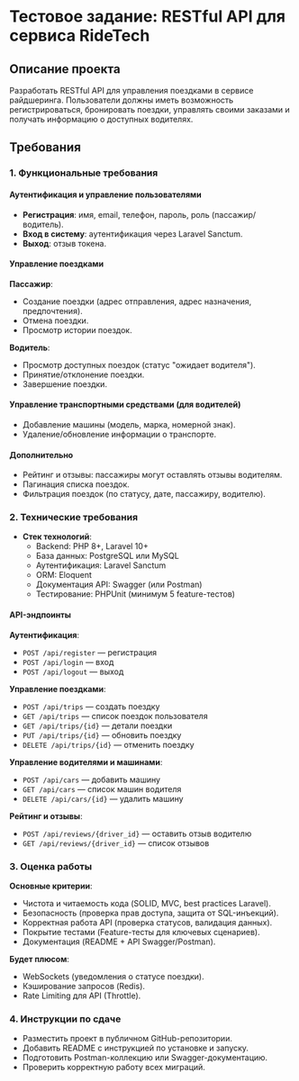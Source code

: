 # Тестовое задание: RESTful API для сервиса RideTech

## Описание проекта
Разработать RESTful API для управления поездками в сервисе райдшеринга. Пользователи должны иметь возможность регистрироваться, бронировать поездки, управлять своими заказами и получать информацию о доступных водителях.

## Требования

### 1. Функциональные требования

#### Аутентификация и управление пользователями
- **Регистрация**: имя, email, телефон, пароль, роль (пассажир/водитель).
- **Вход в систему**: аутентификация через Laravel Sanctum.
- **Выход**: отзыв токена.

#### Управление поездками
**Пассажир**:
- Создание поездки (адрес отправления, адрес назначения, предпочтения).
- Отмена поездки.
- Просмотр истории поездок.

**Водитель**:
- Просмотр доступных поездок (статус "ожидает водителя").
- Принятие/отклонение поездки.
- Завершение поездки.

#### Управление транспортными средствами (для водителей)
- Добавление машины (модель, марка, номерной знак).
- Удаление/обновление информации о транспорте.

#### Дополнительно
- Рейтинг и отзывы: пассажиры могут оставлять отзывы водителям.
- Пагинация списка поездок.
- Фильтрация поездок (по статусу, дате, пассажиру, водителю).

### 2. Технические требования
- **Стек технологий**:
    - Backend: PHP 8+, Laravel 10+
    - База данных: PostgreSQL или MySQL
    - Аутентификация: Laravel Sanctum
    - ORM: Eloquent
    - Документация API: Swagger (или Postman)
    - Тестирование: PHPUnit (минимум 5 feature-тестов)

#### API-эндпоинты
**Аутентификация**:
- `POST /api/register` — регистрация
- `POST /api/login` — вход
- `POST /api/logout` — выход

**Управление поездками**:
- `POST /api/trips` — создать поездку
- `GET /api/trips` — список поездок пользователя
- `GET /api/trips/{id}` — детали поездки
- `PUT /api/trips/{id}` — обновить поездку
- `DELETE /api/trips/{id}` — отменить поездку

**Управление водителями и машинами**:
- `POST /api/cars` — добавить машину
- `GET /api/cars` — список машин водителя
- `DELETE /api/cars/{id}` — удалить машину

**Рейтинг и отзывы**:
- `POST /api/reviews/{driver_id}` — оставить отзыв водителю
- `GET /api/reviews/{driver_id}` — список отзывов

### 3. Оценка работы
**Основные критерии**:
- Чистота и читаемость кода (SOLID, MVC, best practices Laravel).
- Безопасность (проверка прав доступа, защита от SQL-инъекций).
- Корректная работа API (проверка статусов, валидация данных).
- Покрытие тестами (Feature-тесты для ключевых сценариев).
- Документация (README + API Swagger/Postman).

**Будет плюсом**:
- WebSockets (уведомления о статусе поездки).
- Кэширование запросов (Redis).
- Rate Limiting для API (Throttle).

### 4. Инструкции по сдаче
- Разместить проект в публичном GitHub-репозитории.
- Добавить README с инструкцией по установке и запуску.
- Подготовить Postman-коллекцию или Swagger-документацию.
- Проверить корректную работу всех миграций.
